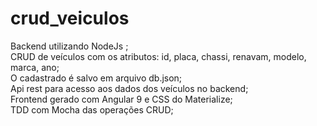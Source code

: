 # crud_veiculos

Backend utilizando NodeJs ;<br>
CRUD de veículos com os atributos: id, placa, chassi, renavam, modelo, marca, ano;<br>
O cadastrado é salvo em arquivo db.json;<br>
Api rest para acesso aos dados dos veículos no backend;<br>
Frontend gerado com Angular 9 e CSS do Materialize;<br>
TDD com Mocha das operações CRUD;<br>
